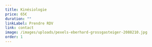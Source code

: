 ```yaml
---
title: Kinésiologie
price: 65€
duration: ""
linkLabel: Prendre RDV
link: contact
image: /images/uploads/pexels-eberhard-grossgasteiger-2088210.jpg
order: 1
---
```

